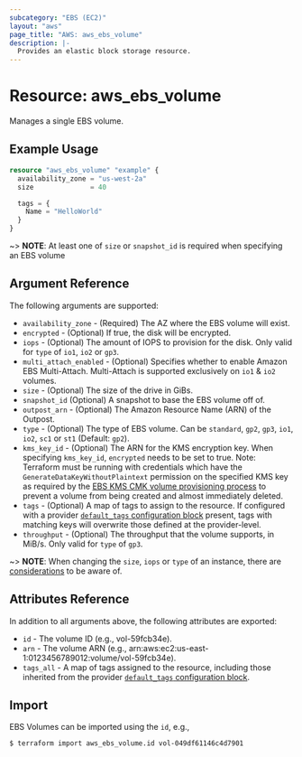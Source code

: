 ```yaml
---
subcategory: "EBS (EC2)"
layout: "aws"
page_title: "AWS: aws_ebs_volume"
description: |-
  Provides an elastic block storage resource.
---
```


# Resource: aws_ebs_volume

Manages a single EBS volume.

## Example Usage

```terraform
resource "aws_ebs_volume" "example" {
  availability_zone = "us-west-2a"
  size              = 40

  tags = {
    Name = "HelloWorld"
  }
}
```

~> **NOTE**: At least one of `size` or `snapshot_id` is required when specifying an EBS volume

## Argument Reference

The following arguments are supported:

* `availability_zone` - (Required) The AZ where the EBS volume will exist.
* `encrypted` - (Optional) If true, the disk will be encrypted.
* `iops` - (Optional) The amount of IOPS to provision for the disk. Only valid for `type` of `io1`, `io2` or `gp3`.
* `multi_attach_enabled` - (Optional) Specifies whether to enable Amazon EBS Multi-Attach. Multi-Attach is supported exclusively on `io1` & `io2` volumes.
* `size` - (Optional) The size of the drive in GiBs.
* `snapshot_id` (Optional) A snapshot to base the EBS volume off of.
* `outpost_arn` - (Optional) The Amazon Resource Name (ARN) of the Outpost.
* `type` - (Optional) The type of EBS volume. Can be `standard`, `gp2`, `gp3`, `io1`, `io2`, `sc1` or `st1` (Default: `gp2`).
* `kms_key_id` - (Optional) The ARN for the KMS encryption key. When specifying `kms_key_id`, `encrypted` needs to be set to true. Note: Terraform must be running with credentials which have the `GenerateDataKeyWithoutPlaintext` permission on the specified KMS key as required by the [EBS KMS CMK volume provisioning process](https://docs.aws.amazon.com/kms/latest/developerguide/services-ebs.html#ebs-cmk) to prevent a volume from being created and almost immediately deleted.
* `tags` - (Optional) A map of tags to assign to the resource. If configured with a provider [`default_tags` configuration block](https://www.terraform.io/docs/providers/aws/index.html#default_tags-configuration-block) present, tags with matching keys will overwrite those defined at the provider-level.
* `throughput` - (Optional) The throughput that the volume supports, in MiB/s. Only valid for `type` of `gp3`.

~> **NOTE**: When changing the `size`, `iops` or `type` of an instance, there are [considerations](http://docs.aws.amazon.com/AWSEC2/latest/UserGuide/considerations.html) to be aware of.

## Attributes Reference

In addition to all arguments above, the following attributes are exported:

* `id` - The volume ID (e.g., vol-59fcb34e).
* `arn` - The volume ARN (e.g., arn:aws:ec2:us-east-1:0123456789012:volume/vol-59fcb34e).
* `tags_all` - A map of tags assigned to the resource, including those inherited from the provider [`default_tags` configuration block](https://www.terraform.io/docs/providers/aws/index.html#default_tags-configuration-block).

## Import

EBS Volumes can be imported using the `id`, e.g.,

```
$ terraform import aws_ebs_volume.id vol-049df61146c4d7901
```
